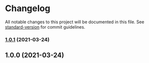 # Changelog

All notable changes to this project will be documented in this file. See [standard-version](https://github.com/conventional-changelog/standard-version) for commit guidelines.

### [1.0.1](https://github.com/toyokumo/prettier-config/compare/v1.0.0...v1.0.1) (2021-03-24)

## 1.0.0 (2021-03-24)
